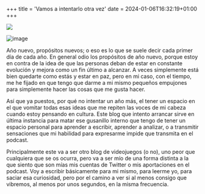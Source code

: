 +++
title = 'Vamos a intentarlo otra vez'
date = 2024-01-06T16:32:19+01:00
+++

<img 
src="https://drive.google.com/uc?id=1Q4p4Oe1afYX7Da2-EvBWxzE7grCOia0F">

![image](https://drive.google.com/uc?id=1Q4p4Oe1afYX7Da2-EvBWxzE7grCOia0F)

Año nuevo, propósitos nuevos; o eso es lo que se suele decir cada primer día de cada año. En general odio los propósitos de año nuevo, porque estoy en contra de la idea de que las personas deban de estar en constante evolución y mejora como un fin último a alcanzar. A veces simplemente está bien quedarte como estás y estar en paz, pero en mi caso, con el tiempo, me he fijado en que tengo que darme a mi mismo pequeños empujones para simplemente hacer las cosas que me gusta hacer.

Así que ya puestos, por qué no intentar un año más, el tener un espacio en el que vomitar todas esas ideas que me repiten las voces de mi cabeza cuando estoy pensando en cultura. Este blog que intento arrancar sirve en última instancia para matar ese gusanillo interno que tengo de tener un espacio personal para aprender a escribir, aprender a analizar, o a transmitir sensaciones que mi habilidad para expresarme impide que transmita en el podcast.

Principalmente este va a ser otro blog de videojuegos (o no), uno peor que cualquiera que se os ocurra, pero va a ser mío de una forma distinta a la que siento que son mías mis cuentas de Twitter o mis aportaciones en el podcast. Voy a escribir básicamente para mi mismo, para leerme yo, para saciar esa curiosidad, pero por el camino a ver si al menos consigo que vibremos, al menos por unos segundos, en la misma frecuencia.



